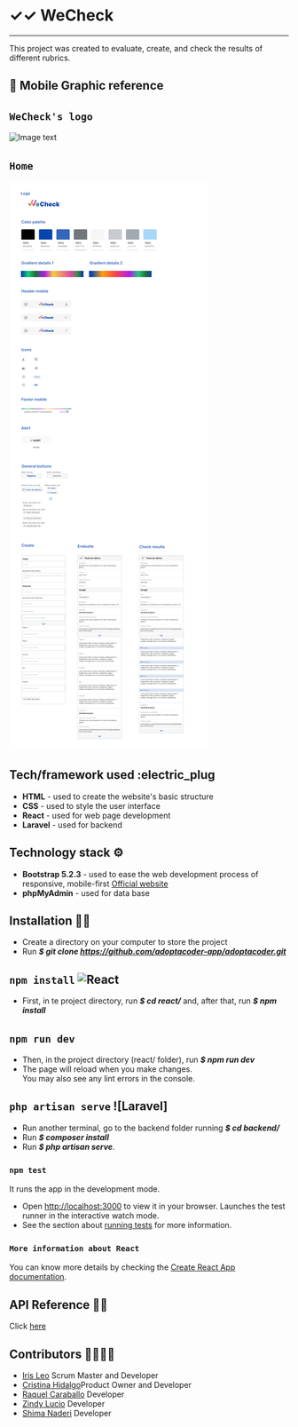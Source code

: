 # ✓✓ WeCheck
***

This project was created to evaluate, create, and check the results of different rubrics.

## :iphone: Mobile Graphic reference



## `WeCheck's logo`
![Image text](./react/src/assets/Logo.jpeg.jpeg)


## `Home`
![Image text](./react/src/assets/design_for_README.jpeg)





## Tech/framework used :electric_plug
* **HTML** - used to create the website's basic structure
* **CSS** - used to style the user interface
* **React** - used for web page development
* **Laravel** - used for backend


## Technology stack :gear:
* **Bootstrap 5.2.3** - used to ease the web development process of responsive, mobile-first [Official website](https://getbootstrap.com/)
* **phpMyAdmin** - used for data base

## Installation :mechanic:
* Create a directory on your computer to store the project
* Run ***$ git clone https://github.com/adoptacoder-app/adoptacoder.git*** 

## `npm install` ![React](https://user-images.githubusercontent.com/116796625/216713430-33d87daf-c335-4155-8aa7-bcdc715c49d2.svg)
* First, in te project directory, run ***$ cd react/*** and, after that, run ***$ npm install***

## `npm run dev`
* Then, in the project directory (react/ folder), run ***$ npm run dev***
* The page will reload when you make changes.\
You may also see any lint errors in the console.

## `php artisan serve` ![Laravel]
* Run another terminal, go to the backend folder running ***$ cd backend/***
* Run ***$ composer install***
* Run ***$ php artisan serve***.

### `npm test`
It runs the app in the development mode.
* Open [http://localhost:3000](http://localhost:3000) to view it in your browser.
Launches the test runner in the interactive watch mode.
* See the section about [running tests](https://facebook.github.io/create-react-app/docs/running-tests) for more information.

### `More information about React`
You can know more details by checking the [Create React App documentation](https://facebook.github.io/create-react-app/docs/getting-started).

## API Reference 👩‍💻
Click [here](https://63f6400d59c944921f706c26.mockapi.io/api/user) 



## Contributors :family_woman_woman_girl_girl: 
* [Iris Leo](https://github.com/mauisiri) Scrum Master and Developer
* [Cristina Hidalgo](https://github.com/Crisktina)Product Owner and Developer
* [Raquel Caraballo](https://github.com/rcarabal2022) Developer
* [Zindy Lucio](https://github.com/LittleZ17) Developer
* [Shima Naderi](https://github.com/Archima20) Developer



